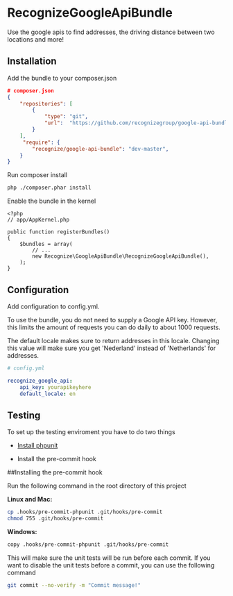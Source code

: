 RecognizeGoogleApiBundle
========================

Use the google apis to find addresses, the driving distance between two locations and more!

Installation
-----------

Add the bundle to your composer.json

```json
# composer.json
{
	"repositories": [
		{
			"type": "git",
			"url":  "https://github.com/recognizegroup/google-api-bundle.git"
		}
	],
	 "require": {
		"recognize/google-api-bundle": "dev-master",
	}
}
```

Run composer install

```sh
php ./composer.phar install
```

Enable the bundle in the kernel

	<?php
	// app/AppKernel.php

    public function registerBundles()
    {
        $bundles = array(
            // ...
            new Recognize\GoogleApiBundle\RecognizeGoogleApiBundle(),
        );
    }
	
Configuration
-------------

Add configuration to config.yml.

To use the bundle, you do not need to supply a Google API key. 
However, this limits the amount of requests you can do daily to about 1000 requests.

The default locale makes sure to return addresses in this locale.
Changing this value will make sure you get 'Nederland' instead of 'Netherlands' for addresses.

```yaml
# config.yml

recognize_google_api:
    api_key: yourapikeyhere
    default_locale: en
```

Testing
--------------

To set up the testing enviroment you have to do two things

  * [Install phpunit][1]
  
  * Install the pre-commit hook


[1]:  https://phpunit.de/manual/current/en/installation.html

##Installing the pre-commit hook

Run the following command in the root directory of this project

**Linux and Mac:**
```sh
cp .hooks/pre-commit-phpunit .git/hooks/pre-commit
chmod 755 .git/hooks/pre-commit
```

**Windows:**
```sh
copy .hooks/pre-commit-phpunit .git/hooks/pre-commit
```

This will make sure the unit tests will be run before each commit.
If you want to disable the unit tests before a commit, you can use the following command

```sh
git commit --no-verify -m "Commit message!"
```